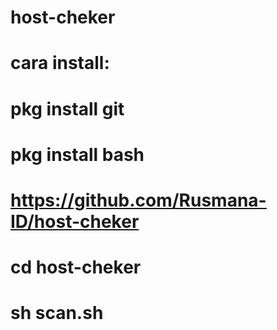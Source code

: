 # host-cheker

# cara install:
# pkg install git
# pkg install bash
# https://github.com/Rusmana-ID/host-cheker
# cd host-cheker
# sh scan.sh
